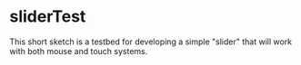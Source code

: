 # sliderTest

This short sketch is a testbed for developing a simple "slider" that will work with both mouse and touch systems.
